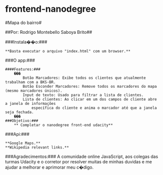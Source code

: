 ﻿frontend-nanodegree
===================


#Mapa do bairro#

##Por: Rodrigo Montebello Saboya Brito##

###Instala��o:###

	**Basta executar o arquivo "index.html" com um browser.**

###O app:###

	####Features:### 
		���
			Botão Marcadores: Exibe todos os clientes que atualmente trabalham com a BKS-BR.
			Botão Esconder Marcadores: Remove todos os marcadores do mapa (mesmo marcadores únicos).
			Input de texto: Usado para filtrar a lista de clientes.
			Lista de clientes: Ao clicar em um dos campos de cliente abre a janela de informações 
				específica do cliente e anima o marcador até que a janela seja fechada.
		���
	###Objetivo:###
		** Completar o nanodegree front-end udacity**

###Api:###

	**Google Maps.**
	**Wikipedia relevant links.**  

###Agradecimentos:###
	A comunidade online JavaScript, aos colegas das turmas Udacity e o corretor por resolver muitas de minhas duvidas
	e me ajudar a melhorar e aprimorar meu c�digo.  

